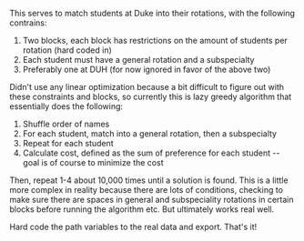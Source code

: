 This serves to match students at Duke into their rotations, with the following contrains:

1. Two blocks, each block has restrictions on the amount of students per rotation (hard coded in)
2. Each student must have a general rotation and a subspecialty
3. Preferably one at DUH (for now ignored in favor of the above two)

Didn't use any linear optimization because a bit difficult to figure out with these constraints and blocks, so currently this is lazy greedy algorithm that essentially does the following:

1. Shuffle order of names
2. For each student, match into a general rotation, then a subspecialty
3. Repeat for each student
4. Calculate cost, defined as the sum of preference for each student -- goal is of course to minimize the cost

Then, repeat 1-4 about 10,000 times until a solution is found. This is a little more complex in reality because there are lots of conditions, checking to make sure there are spaces in general and subspeciality rotations in certain blocks before running the algorithm etc. But ultimately works real well. 

Hard code the path variables to the real data and export. That's it!